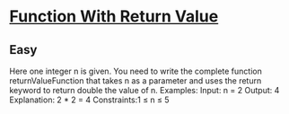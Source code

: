 # [Function With Return Value](https://www.geeksforgeeks.org/problems/function-with-return-value/1?page=1&category=Java&sortBy=submissions)
## Easy
Here one integer n is given. You need to write the complete function returnValueFunction that takes n as a parameter and uses the return keyword to return double the value of n.
Examples: 
Input: n = 2
Output: 4
Explanation: 2 * 2 = 4
Constraints:1 ≤ n ≤ 5